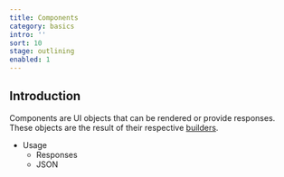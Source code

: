 ```yaml
---
title: Components
category: basics
intro: ''
sort: 10
stage: outlining
enabled: 1
---
```


## Introduction

Components are UI objects that can be rendered or provide responses. These objects are the result of their respective [builders](builders).

- Usage
    - Responses
    - JSON
